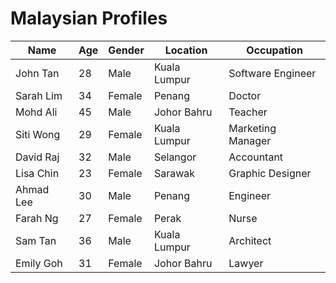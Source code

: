 
# Malaysian Profiles


| Name              | Age | Gender | Location        | Occupation          |
|-------------------|-----|--------|-----------------|---------------------|
| John Tan          | 28  | Male   | Kuala Lumpur    | Software Engineer   |
| Sarah Lim         | 34  | Female | Penang          | Doctor              |
| Mohd Ali          | 45  | Male   | Johor Bahru     | Teacher             |
| Siti Wong         | 29  | Female | Kuala Lumpur    | Marketing Manager   |
| David Raj         | 32  | Male   | Selangor        | Accountant          |
| Lisa Chin         | 23  | Female | Sarawak         | Graphic Designer    |
| Ahmad Lee         | 30  | Male   | Penang          | Engineer            |
| Farah Ng          | 27  | Female | Perak           | Nurse               |
| Sam Tan           | 36  | Male   | Kuala Lumpur    | Architect           |
| Emily Goh         | 31  | Female | Johor Bahru     | Lawyer              |
